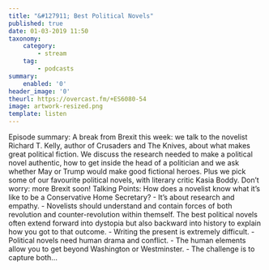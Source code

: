 ```yaml
---
title: "&#127911; Best Political Novels"
published: true
date: 01-03-2019 11:50
taxonomy:
    category:
        - stream
    tag:
        - podcasts
summary:
    enabled: '0'
header_image: '0'
theurl: https://overcast.fm/+ES6080-54
image: artwork-resized.png
template: listen
---
```

 
Episode summary: A break from Brexit this week: we talk to the novelist Richard T. Kelly, author of Crusaders and The Knives, about what makes great political fiction. We discuss the research needed to make a political novel authentic, how to get inside the head of a politician and we ask whether May or Trump would make good fictional heroes. Plus we pick some of our favourite political novels, with literary critic Kasia Boddy. Don’t worry: more Brexit soon! Talking Points: How does a novelist know what it’s like to be a Conservative Home Secretary? - It’s about research and empathy. - Novelists should understand and contain forces of both revolution and counter-revolution within themself. The best political novels often extend forward into dystopia but also backward into history to explain how you got to that outcome. - Writing the present is extremely difficult. - Political novels need human drama and conflict. - The human elements allow you to get beyond Washington or Westminster. - The challenge is to capture both…
